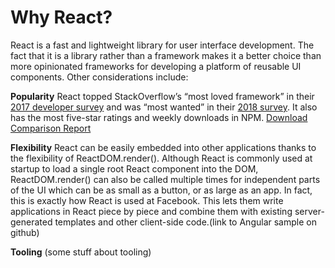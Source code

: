 # Why React?

React is a fast and lightweight library for user interface development. The fact that it is a library rather than a framework makes it a better choice than more opinionated frameworks for developing a platform of reusable UI components. Other considerations include:

**Popularity** React topped StackOverflow’s “most loved framework” in their [2017 developer survey](https://insights.stackoverflow.com/survey/2017#technology-most-loved-dreaded-and-wanted-frameworks-libraries-and-other-technologies
) and was “most wanted” in their [2018 survey](https://insights.stackoverflow.com/survey/2018#technology-most-loved-dreaded-and-wanted-frameworks-libraries-and-tools). It also has the most five-star ratings and weekly downloads in NPM.
[Download Comparison Report](http://www.npmtrends.com/angular-vs-react-vs-@angular/core)

**Flexibility** React can be easily embedded into other applications thanks to the flexibility of ReactDOM.render(). Although React is commonly used at startup to load a single root React component into the DOM, ReactDOM.render() can also be called multiple times for independent parts of the UI which can be as small as a button, or as large as an app. In fact, this is exactly how React is used at Facebook. This lets them write applications in React piece by piece and combine them with existing server-generated templates and other client-side code.(link to Angular sample on github)

**Tooling** (some stuff about tooling)